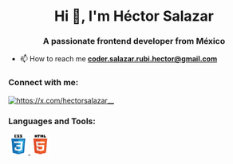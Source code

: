 <h1 align="center">Hi 👋, I'm Héctor Salazar</h1>
<h3 align="center">A passionate frontend developer from México</h3>

- 📫 How to reach me **coder.salazar.rubi.hector@gmail.com**

<h3 align="left">Connect with me:</h3>
<p align="left">
<a href="https://twitter.com/https://x.com/hectorsalazar__" target="blank"><img align="center" src="https://raw.githubusercontent.com/rahuldkjain/github-profile-readme-generator/master/src/images/icons/Social/twitter.svg" alt="https://x.com/hectorsalazar__" height="30" width="40" /></a>
</p>

<h3 align="left">Languages and Tools:</h3>
<p align="left"> <a href="https://www.w3schools.com/css/" target="_blank" rel="noreferrer"> <img src="https://raw.githubusercontent.com/devicons/devicon/master/icons/css3/css3-original-wordmark.svg" alt="css3" width="40" height="40"/> </a> <a href="https://www.w3.org/html/" target="_blank" rel="noreferrer"> <img src="https://raw.githubusercontent.com/devicons/devicon/master/icons/html5/html5-original-wordmark.svg" alt="html5" width="40" height="40"/> </a> </p>